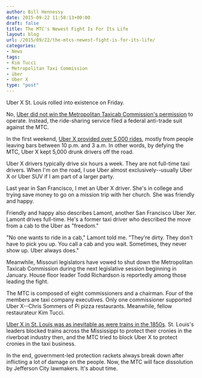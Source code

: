```yaml
---
author: Bill Hennessy
date: 2015-09-22 11:58:13+00:00
draft: false
title: The MTC's Newest Fight Is For Its Life
layout: blog
url: /2015/09/22/the-mtcs-newest-fight-is-for-its-life/
categories:
- News
tags:
- Kim Tucci
- Metropolitan Taxi Commission
- über
- Uber X
type: "post"
---
```


Uber X St. Louis rolled into existence on Friday.

No, [Uber did not win the Metropolitan Taxicab Commission's permission](https://www.stlamerican.com/news/local_news/article_2fe77fc2-6069-11e5-a517-5b93d457e521.html) to operate. Instead, the ride-sharing service filed a federal anti-trade suit against the MTC.

In the first weekend, [Uber X provided over 5,000 rides](https://www.stltoday.com/business/local/uber-attracts-late-night-passengers-in-st-louis-debut/article_c5f4b620-63fd-5b3d-983b-27596431ace5.html), mostly from people leaving bars between 10 p.m. and 3 a.m. In other words, by defying the MTC, Uber X kept 5,000 drunk drivers off the road.

Uber X drivers typically drive six hours a week. They are not full-time taxi drivers. When I'm on the road, I use Uber almost exclusively--usually Uber X or Uber SUV if I am part of a larger party.

Last year in San Francisco, I met an Uber X driver. She's in college and trying save money to go on a mission trip with her church. She was friendly and happy.

Friendly and happy also describes Lamont, another San Francisco Uber Xer. Lamont drives full-time. He's a former taxi driver who described the move from a cab to the Uber as "freedom."

"No one wants to ride in a cab," Lamont told me. "They're dirty. They don't have to pick you up. You call a cab and you wait. Sometimes, they never show up. Uber always does."

Meanwhile, Missouri legislators have vowed to shut down the Metropolitan Taxicab Commission during the next legislative session beginning in January. House floor leader Todd Richardson is reportedly among those leading the fight.

The MTC is composed of eight commissioners and a chairman. Four of the members are taxi company executives. Only one commissioner supported Uber X--Chris Sommers of Pi pizza restaurants. Meanwhile, fellow restaurateur Kim Tucci.

[Uber X in St. Louis was as inevitable as were trains in the 1850s](https://hennessysview.com/2013/08/13/what-can-missouri-legislators-learn-from-19th-century-st-louis-politicians/). St. Louis's leaders blocked trains across the Mississippi to protect their cronies in the riverboat industry then, and the MTC tried to block Uber X to protect cronies in the taxi business.

In the end, government-led protection rackets always break down after inflicting a lot of damage on the people. Now, the MTC will face dissolution by Jefferson City lawmakers. It's about time.





